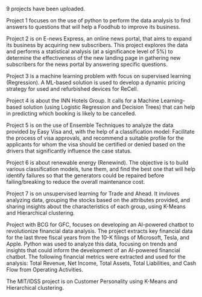 9 projects have been uploaded.

Project 1 focuses on the use of python to perform the data analysis to find answers to questions that will help a Foodhub to improve its business.

Project 2 is on E-news Express, an online news portal, that aims to expand its business by acquiring new subscribers. This project explores the data and performs a statistical analysis (at a significance level of 5%) to determine the effectiveness of the new landing page in gathering new subscribers for the news portal by answering specific questions.

Project 3 is a machine learning problem with focus on supervised learning (Regression). A ML-based solution is used to develop a dynamic pricing strategy for used and refurbished devices for ReCell.

Project 4 is about the INN Hotels Group. It calls for a Machine Learning-based solution (using Logistic Regression and Decision Trees) that can help in predicting which booking is likely to be cancelled.

Project 5 is on the use of Ensemble Techniques to analyze the data provided by Easy Visa and, with the help of a classification model: Facilitate the process of visa approvals, and recommend a suitable profile for the applicants for whom the visa should be certified or denied based on the drivers that significantly influence the case status.

Project 6 is about renewable energy (Renewind). The objective is to build various classification models, tune them, and find the best one that will help identify failures so that the generators could be repaired before failing/breaking to reduce the overall maintenance cost.

Project 7 is on unsupervised learning for Trade and Ahead. It invloves analyzing data, grouping the stocks based on the attributes provided, and sharing insights about the characteristics of each group, using K-Means and Hierarchical clustering.

Project with BCG for GFC, focuses on developing an AI-powered chatbot to revolutionize financial data analysis. The project extracts key financial data for the last three fiscal years from the 10-K filings of Microsoft, Tesla, and Apple. Python was used to analyze this data, focusing on trends and insights that could inform the development of an AI-powered financial chatbot. The following financial metrics were extracted and used for the analysis: Total Revenue, Net Income, Total Assets, Total Liabilities, and Cash Flow from Operating Activities.

The MIT/IDSS project is on Customer Personality using K-Means and Hierarchical clustering.
